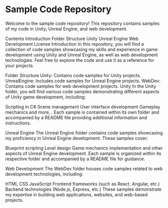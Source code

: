 <h1>Sample Code Repository </h1>
Welcome to the sample code repository! This repository contains samples of my code in Unity, Unreal Engine, and web development.

Contents
Introduction
Folder Structure
Unity
Unreal Engine
Web Development
License
Introduction
In this repository, you will find a collection of code samples showcasing my skills and experience in game development using Unity and Unreal Engine, as well as web development technologies. Feel free to explore the code and use it as a reference for your projects.

Folder Structure
Unity: Contains code samples for Unity projects.
UnrealEngine: Includes code samples for Unreal Engine projects.
WebDev: Contains code samples for web development projects.
Unity
In the Unity folder, you will find various code samples demonstrating different aspects of Unity game development, including:

Scripting in C#
Scene management
User interface development
Gameplay mechanics
and more...
Each sample is contained within its own folder and accompanied by a README file providing additional information and instructions.

Unreal Engine
The Unreal Engine folder contains code samples showcasing my proficiency in Unreal Engine development. These samples cover:

Blueprint scripting
Level design
Game mechanics implementation
and other aspects of Unreal Engine development.
Each sample is organized within its respective folder and accompanied by a README file for guidance.

Web Development
The WebDev folder houses code samples related to web development technologies, including:

HTML
CSS
JavaScript
Frontend frameworks (such as React, Angular, etc.)
Backend technologies (Node.js, Express, etc.)
These samples demonstrate my expertise in building web applications, websites, and web-based projects.